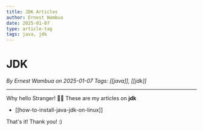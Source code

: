 ```yaml
---
title: JDK Articles
author: Ernest Wambua
date: 2025-01-07
type: article-tag
tags: java, jdk
---
```

# JDK
_By Ernest Wambua on 2025-01-07_
_Tags: [[java]], [[jdk]]_
___


Why hello Stranger! 👋😀
These are my articles on **jdk**

- [[how-to-install-java-jdk-on-linux]]

That's it! Thank you! :)